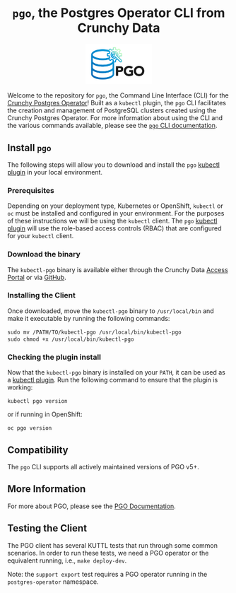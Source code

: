<h1 align="center"><code>pgo</code>, the Postgres Operator CLI from Crunchy Data</h1>
<p align="center">
  <img width="150" src="./docs/static/logos/pgo.svg" alt="pgo: The CLI for the Postgres Operator from Crunchy Data"/>
</p>

Welcome to the repository for `pgo`, the Command Line Interface (CLI) for
the [Crunchy Postgres Operator](https://github.com/CrunchyData/postgres-operator)!
Built as a `kubectl` plugin, the `pgo` CLI facilitates the creation and management of PostgreSQL
clusters created using the Crunchy Postgres Operator. For more information about using the CLI and
the various commands available, please see the
[`pgo` CLI documentation](https://access.crunchydata.com/documentation/postgres-operator-client/latest).

## Install `pgo`

The following steps will allow you to download and install the `pgo`
[kubectl plugin](https://kubernetes.io/docs/tasks/extend-kubectl/kubectl-plugins/)
in your local environment.

### Prerequisites

Depending on your deployment type, Kubernetes or OpenShift, `kubectl` or `oc`
must be installed and configured in your environment. For the purposes of these
instructions we will be using the `kubectl` client. The `pgo`
[kubectl plugin](https://kubernetes.io/docs/tasks/extend-kubectl/kubectl-plugins/)
will use the role-based access controls (RBAC) that are configured for your
`kubectl` client.

### Download the binary

The `kubectl-pgo` binary is available either through the Crunchy Data
[Access Portal](https://access.crunchydata.com/downloads/) or via
[GitHub](https://github.com/CrunchyData/postgres-operator-client/releases).

### Installing the Client

Once downloaded, move the `kubectl-pgo` binary to `/usr/local/bin` and make it
executable by running the following commands:

```
sudo mv /PATH/TO/kubectl-pgo /usr/local/bin/kubectl-pgo
sudo chmod +x /usr/local/bin/kubectl-pgo
```

### Checking the plugin install

Now that the `kubectl-pgo` binary is installed on your `PATH`, it can be used as
a [kubectl plugin](https://kubernetes.io/docs/tasks/extend-kubectl/kubectl-plugins/).
Run the following command to ensure that the plugin is working:

```
kubectl pgo version
```

or if running in OpenShift:
```
oc pgo version
```

## Compatibility

The `pgo` CLI supports all actively maintained versions of PGO v5+.

## More Information

For more about PGO, please see the
[PGO Documentation](https://access.crunchydata.com/documentation/postgres-operator/).

## Testing the Client

The PGO client has several KUTTL tests that run through some common scenarios.
In order to run these tests, we need a PGO operator or the equivalent running, i.e., `make deploy-dev`.

Note: the `support export` test requires a PGO operator running in the `postgres-operator` namespace.